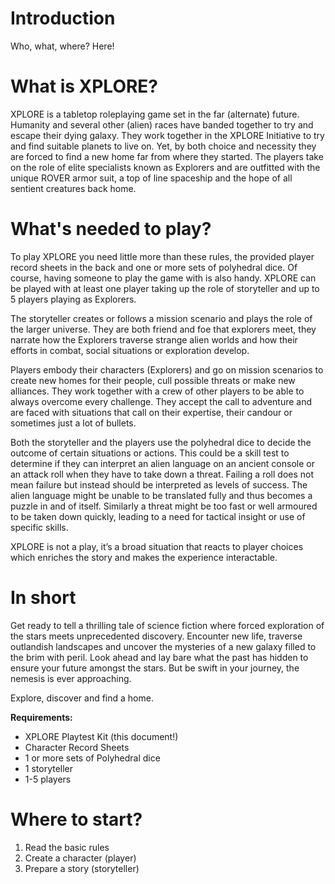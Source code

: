 # Introduction
Who, what, where? Here!

# What is XPLORE?
XPLORE is a tabletop roleplaying game set in the far (alternate) future. Humanity and several other (alien) races have banded together to try and escape their dying galaxy. They work together in the XPLORE Initiative to try and find suitable planets to live on. Yet, by both choice and necessity they are forced to find a new home far from where they started. The players take on the role of elite specialists known as Explorers and are outfitted with the unique ROVER armor suit, a top of line spaceship and the hope of all sentient creatures back home.

# What's needed to play?
To play XPLORE you need little more than these rules, the provided player record sheets in the back and one or more sets of polyhedral dice.
Of course, having someone to play the game with is also handy. XPLORE can be played with at least one player taking up the role of storyteller and up to 5 players playing as Explorers.

The storyteller creates or follows a mission scenario and plays the role of the larger universe. They are both friend and foe that explorers meet, they narrate how the Explorers traverse strange alien worlds and how their efforts in combat, social situations or exploration develop.

Players embody their characters (Explorers) and go on mission scenarios to create new homes for their people, cull possible threats or make new alliances.  They work together with a crew of other players to be able to always overcome every challenge. They accept the call to adventure and are faced with situations that call on their expertise, their candour or sometimes just a lot of bullets.

Both the storyteller and the players use the polyhedral dice to decide the outcome of certain situations or actions. This could be a skill test to determine if they can interpret an alien language on an ancient console or an attack roll when they have to take down a threat. Failing a roll does not mean failure but instead should be interpreted as levels of success. The alien language might be unable to be translated fully and thus becomes a puzzle in and of itself. Similarly a threat might be too fast or well armoured to be taken down quickly, leading to a need for tactical insight or use of specific skills. 

XPLORE is not a play, it’s a broad situation that reacts to player choices which enriches the story and makes the experience interactable.

# In short
Get ready to tell a thrilling tale of science fiction where forced exploration of the stars meets unprecedented discovery. Encounter new life, traverse outlandish landscapes and uncover the mysteries of a new galaxy filled to the brim with peril. Look ahead and lay bare what the past has hidden to ensure your future amongst the stars. But be swift in your journey, the nemesis is ever approaching.

Explore, discover and find a home.

**Requirements:**
- XPLORE Playtest Kit (this document!)
- Character Record Sheets
- 1 or more sets of Polyhedral dice
- 1 storyteller
- 1-5 players

# Where to start?

1. Read the basic rules
2. Create a character (player)
3. Prepare a story (storyteller)

